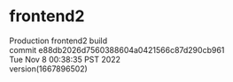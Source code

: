 # frontend2  
Production frontend2 build  
commit e88db2026d7560388604a0421566c87d290cb961  
Tue Nov 8 00:38:35 PST 2022  
version(1667896502)  
